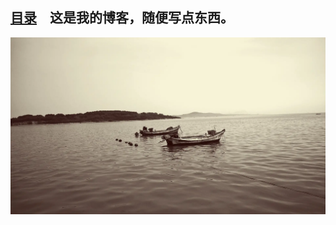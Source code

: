 <!-- 这是主页文件 -->
## [目录](catalogue.md)　这是我的博客，随便写点东西。

<audio autoplay="autoplay" loop="loop" height="100" width="100">
  <source src="Music.mp3" type="audio/mp3" />
  <embed height="100" width="100" src="Music.mp3" />
</audio>  

![](images/Sea.webp)
